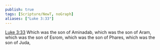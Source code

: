 ```yaml
---
publish: true
tags: [Scripture/NewT, noGraph]
aliases: ["Luke 3:33"]
---
```

[Luke 3:33](https://churchofjesuschrist.org/study/scriptures/nt/luke/3?lang=eng&id=p33#p33) Which was the son of Aminadab, which was the son of Aram, which was the son of Esrom, which was the son of Phares, which was the son of Juda,
